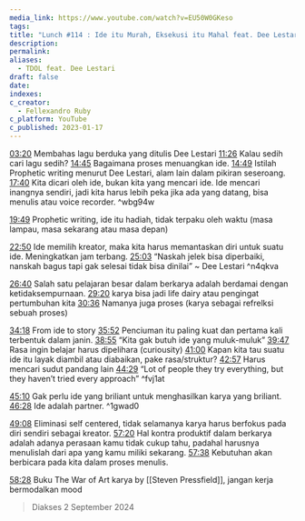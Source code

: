```yaml
---
media_link: https://www.youtube.com/watch?v=EU50W0GKeso
tags: 
title: "Lunch #114 : Ide itu Murah, Eksekusi itu Mahal feat. Dee Lestari"
description: 
permalink: 
aliases:
  - TDOL feat. Dee Lestari
draft: false
date: 
indexes: 
c_creator:
  - Fellexandro Ruby
c_platform: YouTube
c_published: 2023-01-17
---
```

[03:20](https://www.youtube.com/watch?t=500&v=EU50W0GKeso) Membahas lagu berduka yang ditulis Dee Lestari
[11:26](https://www.youtube.com/watch?t=686&v=EU50W0GKeso) Kalau sedih cari lagu sedih?
[14:45](https://www.youtube.com/watch?t=885&v=EU50W0GKeso) Bagaimana proses menuangkan ide.
[14:49](https://www.youtube.com/watch?t=889&v=EU50W0GKeso) Istilah Prophetic writing menurut Dee Lestari, alam lain dalam pikiran seseroang.
[17:40](https://www.youtube.com/watch?t=1063&v=EU50W0GKeso) Kita dicari oleh ide, bukan kita yang mencari ide. Ide mencari inangnya sendiri, jadi kita harus lebih peka jika ada yang datang, bisa menulis atau voice recorder. ^wbg94w

[19:49](https://www.youtube.com/watch?t=1189&v=EU50W0GKeso) Prophetic writing, ide itu hadiah, tidak terpaku oleh waktu (masa lampau, masa sekarang atau masa depan)

[22:50](https://www.youtube.com/watch?t=1374&v=EU50W0GKeso) Ide memilih kreator, maka kita harus memantaskan diri untuk suatu ide. Meningkatkan jam terbang. [25:03](https://www.youtube.com/watch?t=1503&v=EU50W0GKeso) “Naskah jelek bisa diperbaiki, nanskah bagus tapi gak selesai tidak bisa dinilai” ~ Dee Lestari ^n4qkva

[26:40](https://www.youtube.com/watch?t=1601&v=EU50W0GKeso) Salah satu pelajaran besar dalam berkarya adalah berdamai dengan ketidaksempurnaan.
[29:20](https://www.youtube.com/watch?t=1784&v=EU50W0GKeso) karya bisa jadi life dairy atau pengingat pertumbuhan kita
[30:36](https://www.youtube.com/watch?t=1836&v=EU50W0GKeso) Namanya juga proses (karya sebagai refrelksi sebuah proses)

[34:18](https://www.youtube.com/watch?t=2058&v=EU50W0GKeso) From ide to story [35:52](https://www.youtube.com/watch?t=2152&v=EU50W0GKeso) Penciuman itu paling kuat dan pertama kali terbentuk dalam janin. [38:55](https://www.youtube.com/watch?t=2335&v=EU50W0GKeso) “Kita gak butuh ide yang muluk-muluk”
[39:47](https://www.youtube.com/watch?t=2387&v=EU50W0GKeso) Rasa ingin belajar harus dipelihara (curiousity)
[41:00](https://www.youtube.com/watch?t=2464&v=EU50W0GKeso) Kapan kita tau suatu ide itu  layak diambil atau diabaikan, pake rasa/struktur?
[42:57](https://www.youtube.com/watch?t=2577&v=EU50W0GKeso) Harus mencari sudut pandang lain
[44:29](https://www.youtube.com/watch?t=2669&v=EU50W0GKeso) “Lot of people they try everything, but they haven’t tried every approach” ^fvj1at

[45:10](https://www.youtube.com/watch?t=2716&v=EU50W0GKeso) Gak perlu ide yang briliant untuk menghasilkan karya yang briliant.
[46:28](https://www.youtube.com/watch?t=2788&v=EU50W0GKeso) Ide adalah partner.  ^1gwad0

[49:08](https://www.youtube.com/watch?t=2948&v=EU50W0GKeso) Eliminasi self centered, tidak selamanya karya harus berfokus pada diri sendiri sebagai kreator. 
[57:20](https://www.youtube.com/watch?t=3437&v=EU50W0GKeso) Hal kontra produktif dalam berkarya adalah adanya perasaan kamu tidak cukup tahu, padahal harusnya menulislah dari apa yang kamu miliki sekarang. [57:38](https://www.youtube.com/watch?t=3458&v=EU50W0GKeso)  Kebutuhan akan berbicara pada kita dalam proses menulis.

[58:28](https://www.youtube.com/watch?t=3508&v=EU50W0GKeso) Buku The War of Art karya by [[Steven Pressfield]], jangan kerja bermodalkan mood


> Diakses 2 September 2024